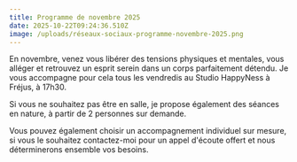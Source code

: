 ```yaml
---
title: Programme de novembre 2025
date: 2025-10-22T09:24:36.510Z
image: /uploads/réseaux-sociaux-programme-novembre-2025.png
---
```

En novembre, venez vous libérer des tensions physiques et mentales, vous alléger et retrouvez un esprit serein dans un corps parfaitement détendu. Je vous accompagne pour cela tous les vendredis au Studio HappyNess à Fréjus, à 17h30.

S﻿i vous ne souhaitez pas être en salle, je propose également des séances en nature, à partir de 2 personnes sur demande.

Vous pouvez également choisir un accompagnement individuel sur mesure, si vous le souhaitez contactez-moi pour un appel d'écoute offert et nous déterminerons ensemble vos besoins.
